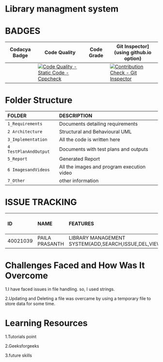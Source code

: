 # Library managment system
# BADGES
| Codacya Badge | Code Quality | Code Grade |Git Inspector](using github.io option)
|---------------|--------------|------------|-------------------------------------
|  |[![Code Quality - Static Code - Cppcheck](https://github.com/40021039/M1_Previous-Project_Library-Mangment/actions/workflows/c-cpp.yml/badge.svg)](https://github.com/40021039/M1_Previous-Project_Library-Mangment/actions/workflows/c-cpp.yml)||[![Contribution Check - Git Inspector](https://github.com/40021039/M1_Previous-Project_Library-Mangment/actions/workflows/gitinspector.yml/badge.svg)](https://github.com/40021039/M1_Previous-Project_Library-Mangment/actions/workflows/gitinspector.yml)


# Folder Structure
|FOLDER|DESCRIPTION|
|:-----|:----------|
|`1_Requirements`|Documents detailing requirements|
|`2 Architecture`|Structural and Behavioural UML|
|`3_Implementation`|All the code is written here|
|`4 TestPlanAndOutput`|Documents with test plans and outputs|
|`5_Report`|Generated Report|
|`6 ImagesandVideos`|All the images and program execution video|
|`7_Other`|other information|

# ISSUE TRACKING
|ID|NAME|FEATURES|ISSUES RAISED|ISSUES RESOLVED|TOTAL TESTCASES|TOTAL TESTCASES PASSED|
|:----|:---|:-------|:------------|:--------------|:--------------|:---------------------|
|40021039|PAILA PRASANTH|LIBRARY MANAGEMENT SYSTEM(ADD,SEARCH,ISSUE,DEL,VIEW)|No|No|5|5|

# Challenges Faced and How Was It Overcome
1.I have faced issues in file handling. so, I used strings.

2.Updating and Deleting a file was overcame by using a temporary file to store data for some time.

# Learning Resources

1.Tutorials point

2.Geeksforgeeks

3.future skills

